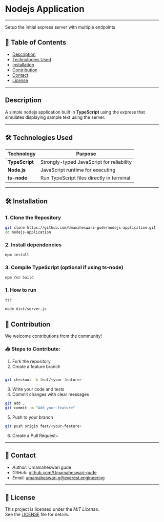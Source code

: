 # Nodejs Application
---
Setup the initial express server with multiple endpoints

## 📑 Table of Contents

- [Description](#-description)
- ⁠[Technologies Used](#-technologies-used)
- ⁠[Installation](#-installation)
- ⁠[Contribution](#-contribution)
- ⁠[Contact](#-contact)
- [License](#-license)

---

## Description
A simple nodejs application built in **TypeScript** using the express that simulates displaying sample text using the server.

---


## 🛠️ Technologies Used

| Technology       | Purpose                                     |
|------------------|---------------------------------------------|
| **TypeScript**   | Strongly-typed JavaScript for reliability   |
| **Node.js**      | JavaScript runtime for executing            |
| **ts-node**      | Run TypeScript files directly in terminal   |

---

## 🛠 Installation

### 1. Clone the Repository

```bash
git clone https://github.com/Umamaheswari-gude/nodejs-application.git
cd nodejs-application
```

### 2. Install dependencies
```bash
npm install
```
### 3. Compile TypeScript (optional if using ts-node)
```bash
npm run build
```

### 1. How to run
```bash
tsc
```
```bash
node dist/server.js
```


## 🤝 Contribution

We welcome contributions from the community!

### 📥 Steps to Contribute:

1. Fork the repository
2. Create a feature branch
```bash

git checkout -b feat/<your-feature>
```

3. Write your code and tests
4. Commit changes with clear messages
```bash
git add .
git commit -m "Add your-feature"
```

5. Push to your branch
```bash
git push origin feat/<your-feature>
```

6. Create a Pull Request~

---

## 📧 Contact

- *Author:* Umamaheswari gude
- *GitHub:* [github.com/Umamaheswari-gude](https://github.com/Umamaheswari-gude)  
- ⁠*Email:* umamaheswari.g@everest.engineering

---

## 📜 License

This project is licensed under the *MIT License*.  
See the [LICENSE](LICENSE) file for details.
